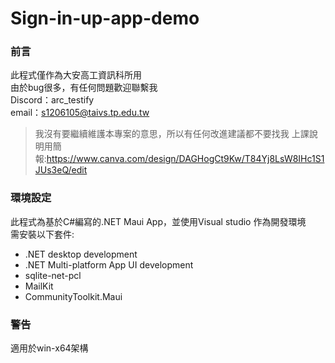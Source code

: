 # Sign-in-up-app-demo
### 前言
此程式僅作為大安高工資訊科所用<br>
由於bug很多，有任何問題歡迎聯繫我<br>
Discord：arc_testify<br>
email：s1206105@taivs.tp.edu.tw<br>
> 我沒有要繼續維護本專案的意思，所以有任何改進建議都不要找我
上課說明用簡報:https://www.canva.com/design/DAGHogCt9Kw/T84Yj8LsW8IHc1S1JUs3eQ/edit
### 環境設定
此程式為基於C#編寫的.NET Maui App，並使用Visual studio 作為開發環境<br>
需安裝以下套件:<br>
* .NET desktop development
* .NET Multi-platform App UI development
* sqlite-net-pcl
* MailKit
* CommunityToolkit.Maui
### 警告
適用於win-x64架構
